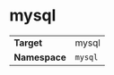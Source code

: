 # mysql

|               |                     |
|---------------|---------------------|
| **Target**    | mysql |
| **Namespace** | `mysql`   |

